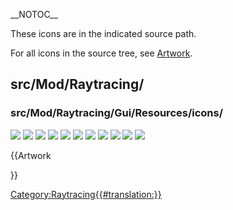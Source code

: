 \_\_NOTOC\_\_ 

These icons are in the indicated source path.

For all icons in the source tree, see [Artwork](Artwork.md).

## src/Mod/Raytracing/

### src/Mod/Raytracing/Gui/Resources/icons/

![](images/preferences-raytracing.svg ) ![](images/Raytrace_Camera.svg ) ![](images/Raytrace_Export.svg ) ![](images/Raytrace_ExportProject.svg ) ![](images/Raytrace_Lux.svg ) ![](images/Raytrace_New.svg ) ![](images/Raytrace_NewPartSegment.svg ) ![](images/Raytrace_Part.svg ) ![](images/Raytrace_Render.svg ) ![](images/Raytrace_ResetCamera.svg ) ![](images/Workbench_Raytracing.svg )


{{Artwork

}} 

[Category:Raytracing{{\#translation:}}](Category:Raytracing.md)
